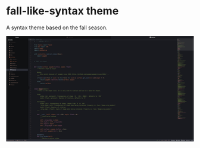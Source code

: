 # fall-like-syntax theme

A syntax theme based on the fall season.

![Screenshot of theme](img/screenshot.png)
